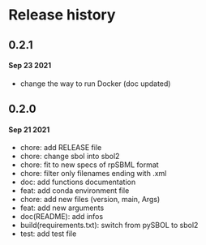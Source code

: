 # Release history

## 0.2.1
#### Sep 23 2021
- change the way to run Docker (doc updated)

## 0.2.0
#### Sep 21 2021
- chore: add RELEASE file
- chore: change sbol into sbol2
- chore: fit to new specs of rpSBML format
- chore: filter only filenames ending with .xml
- doc: add functions documentation
- feat: add conda environment file
- chore: add new files (version, main, Args)
- feat: add new arguments
- doc(README): add infos
- build(requirements.txt): switch from pySBOL to sbol2
- test: add test file
